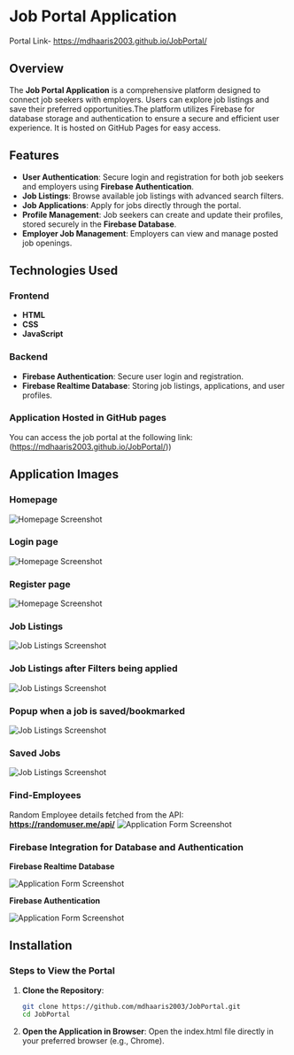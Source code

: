 # **Job Portal Application**
 Portal Link- https://mdhaaris2003.github.io/JobPortal/
## **Overview**

The **Job Portal Application** is a comprehensive platform designed to connect job seekers with employers. Users can explore job listings and save their preferred opportunities.The platform utilizes Firebase for database storage and authentication to ensure a secure and efficient user experience. It is hosted on GitHub Pages for easy access.

## **Features**

- **User Authentication**: Secure login and registration for both job seekers and employers using **Firebase Authentication**.
- **Job Listings**: Browse available job listings with advanced search filters.
- **Job Applications**: Apply for jobs directly through the portal.
- **Profile Management**: Job seekers can create and update their profiles, stored securely in the **Firebase Database**.
- **Employer Job Management**: Employers can view and manage posted job openings.

## **Technologies Used**

### **Frontend**

- **HTML**
- **CSS**
- **JavaScript**

### **Backend**

- **Firebase Authentication**: Secure user login and registration.
- **Firebase Realtime Database**: Storing job listings, applications, and user profiles.
### **Application Hosted in GitHub pages**
You can access the job portal at the following link:
(https://mdhaaris2003.github.io/JobPortal/))


## **Application Images**

### **Homepage**
![Homepage Screenshot](images/home.png "Homepage of the Job Portal")

### **Login page**
![Homepage Screenshot](images/login.png "Homepage of the Job Portal")

### **Register page**
![Homepage Screenshot](images/register.png "Homepage of the Job Portal")

### **Job Listings**
![Job Listings Screenshot](images/job5.png "Job1 Listings Page")

### **Job Listings after Filters being applied**
![Job Listings Screenshot](images/job1.png "Filters Listings Page")

### **Popup when a job is saved/bookmarked**
![Job Listings Screenshot](images/job3.png "Job Listings Page")

### **Saved Jobs**
![Job Listings Screenshot](images/saved-jobs.png "Job Listings Page")


### **Find-Employees**
Random Employee details fetched from the API: **https://randomuser.me/api/**
![Application Form Screenshot](images/find-employees.png "Job Application Form")


### **Firebase Integration for Database and Authentication**

**Firebase Realtime Database**

![Application Form Screenshot](images/firebase1.png "Job Application Form")

**Firebase Authentication**

![Application Form Screenshot](images/firebase2.png "Job Application Form")



## **Installation**

### **Steps to View the Portal**

1. **Clone the Repository**:
   ```bash
   git clone https://github.com/mdhaaris2003/JobPortal.git
   cd JobPortal

2. **Open the Application in Browser**:
Open the index.html file directly in your preferred browser (e.g., Chrome).
